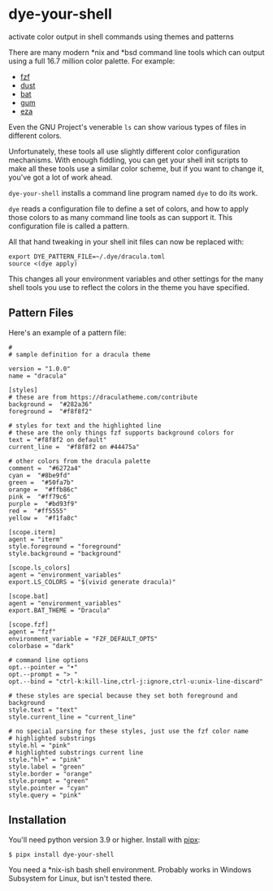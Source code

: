# dye-your-shell

activate color output in shell commands using themes and patterns

There are many modern *nix and *bsd command line tools which can output
using a full 16.7 million color palette. For example:

* [fzf](https://github.com/junegunn/fzf)
* [dust](https://github.com/bootandy/dust)
* [bat](https://github.com/sharkdp/bat)
* [gum](https://github.com/charmbracelet/gum)
* [eza](https://eza.rocks/)

Even the GNU Project's venerable `ls` can show various types of files in
different colors.

Unfortunately, these tools all use slightly different color configuration mechanisms.
With enough fiddling, you can get your shell init scripts to make all these tools
use a similar color scheme, but if you want to change it, you've got a lot of work
ahead.

`dye-your-shell` installs a command line program named `dye` to do its work.

`dye` reads a configuration file to define a set of colors, and how to
apply those colors to as many command line tools as can support it. This
configuration file is called a pattern.

All that hand tweaking in your shell init files can now be replaced with:
```
export DYE_PATTERN_FILE=~/.dye/dracula.toml
source <(dye apply)
```

This changes all your environment variables and other settings for the many
shell tools you use to reflect the colors in the theme you have specified.


## Pattern Files

Here's an example of a pattern file:
```
#
# sample definition for a dracula theme

version = "1.0.0"
name = "dracula"

[styles]
# these are from https://draculatheme.com/contribute
background =  "#282a36"
foreground =  "#f8f8f2"

# styles for text and the highlighted line
# these are the only things fzf supports background colors for
text = "#f8f8f2 on default"
current_line =  "#f8f8f2 on #44475a"

# other colors from the dracula palette
comment =  "#6272a4"
cyan =  "#8be9fd"
green =  "#50fa7b"
orange =  "#ffb86c"
pink =  "#ff79c6"
purple =  "#bd93f9"
red =  "#ff5555"
yellow =  "#f1fa8c"

[scope.iterm]
agent = "iterm"
style.foreground = "foreground"
style.background = "background"

[scope.ls_colors]
agent = "environment_variables"
export.LS_COLORS = "$(vivid generate dracula)"

[scope.bat]
agent = "environment_variables"
export.BAT_THEME = "Dracula"

[scope.fzf]
agent = "fzf"
environment_variable = "FZF_DEFAULT_OPTS"
colorbase = "dark"

# command line options
opt.--pointer = "•"
opt.--prompt = "> "
opt.--bind = "ctrl-k:kill-line,ctrl-j:ignore,ctrl-u:unix-line-discard"

# these styles are special because they set both foreground and background
style.text = "text"
style.current_line = "current_line"

# no special parsing for these styles, just use the fzf color name
# highlighted substrings
style.hl = "pink"
# highlighted substrings current line
style."hl+" = "pink"
style.label = "green"
style.border = "orange"
style.prompt = "green"
style.pointer = "cyan"
style.query = "pink"
```

## Installation

You'll need python version 3.9 or higher. Install with [pipx](https://pipx.pypa.io/stable/):
```
$ pipx install dye-your-shell
```

You need a *nix-ish bash shell environment. Probably works in Windows Subsystem
for Linux, but isn't tested there.

